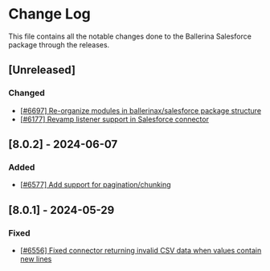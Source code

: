 # Change Log
This file contains all the notable changes done to the Ballerina Salesforce package through the releases.

## [Unreleased]

### Changed 

- [[#6697] Re-organize modules in ballerinax/salesforce package structure](https://github.com/ballerina-platform/ballerina-library/issues/6697)
- [[#6177] Revamp listener support in Salesforce connector](https://github.com/ballerina-platform/ballerina-library/issues/6177)

## [8.0.2] - 2024-06-07

### Added

- [[#6577] Add support for pagination/chunking](https://github.com/ballerina-platform/ballerina-library/issues/6577)

## [8.0.1] - 2024-05-29

### Fixed

- [[#6556] Fixed connector returning invalid CSV data when values contain new lines](https://github.com/ballerina-platform/ballerina-library/issues/6556)
